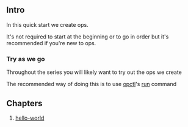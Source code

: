 ## Intro

In this quick start we create ops.

It's not required to start at the beginning or to go in order but it's
recommended if you're new to ops.

### Try as we go

Throughout the series you will likely want to try out the ops we
create

The recommended way of doing this is to use [opctl](https://opctl.io)'s
[run](https://opctl.io/docs/cli/run.html) command

## Chapters

1. [hello-world](hello-world/README.md)
